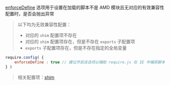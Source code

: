 [enforceDefine](http://requirejs.org/docs/api.html#config-enforceDefine) 选项用于设置在加载的脚本不是 AMD 模块且无对应的有效兼容性配置时，是否会抛出异常

> 以下均为无效兼容性配置：
> - 对应的 `shim` 配置项不存在
> - 对应的 `shim` 配置项存在，但是不存在 `exports` 子配置项
> - `exports` 子配置项存在，但是不存在指定的全局变量

```js
require.config( {
    enforceDefine : true // 建议开启该选项以辅助 require.js 在 IE 中捕获脚本加载错误 http://requirejs.org/docs/api.html#ieloadfail
} )
```

> 相关配置项：[shim](http://requirejs.org/docs/api.html#config-shim)

